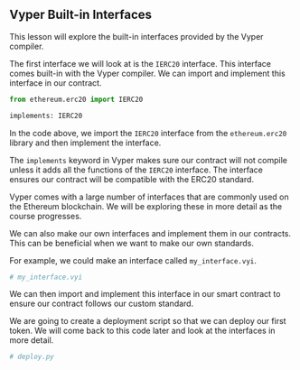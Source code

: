 ## Vyper Built-in Interfaces

This lesson will explore the built-in interfaces provided by the Vyper compiler.

The first interface we will look at is the `IERC20` interface. This interface comes built-in with the Vyper compiler. We can import and implement this interface in our contract.

```python
from ethereum.erc20 import IERC20

implements: IERC20
```

In the code above, we import the `IERC20` interface from the `ethereum.erc20` library and then implement the interface.

The `implements` keyword in Vyper makes sure our contract will not compile unless it adds all the functions of the `IERC20` interface. The interface ensures our contract will be compatible with the ERC20 standard.

Vyper comes with a large number of interfaces that are commonly used on the Ethereum blockchain. We will be exploring these in more detail as the course progresses.

We can also make our own interfaces and implement them in our contracts. This can be beneficial when we want to make our own standards.

For example, we could make an interface called `my_interface.vyi`.

```python
# my_interface.vyi
```

We can then import and implement this interface in our smart contract to ensure our contract follows our custom standard.

We are going to create a deployment script so that we can deploy our first token. We will come back to this code later and look at the interfaces in more detail.

```python
# deploy.py
```